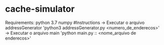 # cache-simulator
Requirements: python 3.7 numpy
#Instructions
-> Executar o arquivo addressGenerator 'python3 addressGenerator.py <numero_de_enderecos>'
-> Executar o arquivo main 'python main.py <nsets>:<bsize>:<assoc> <nome_arquivo de enderecos>'
